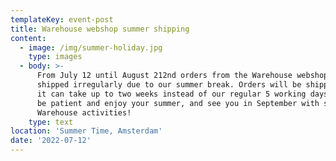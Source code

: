```yaml
---
templateKey: event-post
title: Warehouse webshop summer shipping
content:
  - image: /img/summer-holiday.jpg
    type: images
  - body: >-
      From July 12 until August 212nd orders from the Warehouse webshop will be
      shipped irregularly due to our summer break. Orders will be shipped, but
      it can take up to two weeks instead of our regular 5 working days. Please
      be patient and enjoy your summer, and see you in September with some new
      Warehouse activities!
    type: text
location: 'Summer Time, Amsterdam'
date: '2022-07-12'
---
```


